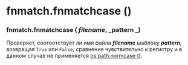 # fnmatch.fnmatchcase ()

### fnmatch.fnmatchcase ( _filename_, _pattern _)

Проверяет, соответствует ли имя файла _**filename**_ шаблону _**pattern**_, возвращая `True` или `False`; сравнение чувствительно к регистру и в данном случае не применяется [os.path.normcase ()](../os.path/os.path.normcase.md).
